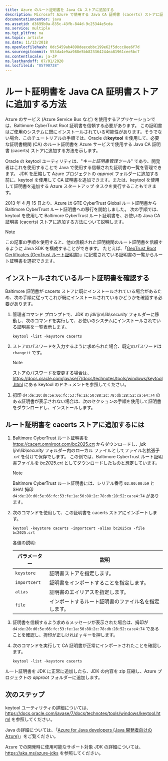 ```yaml
---
title: Azure のルート証明書を Java CA ストアに追加する
description: Microsoft Azure で使用する Java CA 証明書 (cacerts) ストアに証明機関 (CA) のルート証明書を追加する方法について説明します。
documentationcenter: java
ms.assetid: d3699b0a-835c-43fb-844d-9c25344e5cda
ms.service: multiple
ms.tgt_pltfrm: na
ms.topic: article
ms.date: 11/13/2018
ms.openlocfilehash: 0dc5459ab4898deecebbc199e62f5dccc8ee6f7d
ms.sourcegitcommit: 553da4e9aa988e5bb823364244ea81961cee5bc7
ms.contentlocale: ja-JP
ms.lasthandoff: 07/01/2020
ms.locfileid: "85790738"
---
```

# <a name="adding-a-root-certificate-to-the-java-ca-certificates-store"></a>ルート証明書を Java CA 証明書ストアに追加する方法

Azure のサービス (Azure Service Bus など) を使用するアプリケーションでは、Baltimore CyberTrust Root 証明書を信頼する必要があります。 この証明書はご使用のシステムに既にインストールされている可能性があります。そうでない場合、このチュートリアルの手順では、Oracle の**keytool** を使用して、必要な証明書機関 (CA) のルート証明書を Azure サービスで使用する Java CA 証明書 (cacerts) ストアに追加する方法を示します。

Oracle の keytool ユーティリティは、"_キーと証明書管理ツール_" であり、開発者はこれを使用することで Java で使用する信頼された証明書の一覧を管理できます。 JDK を圧縮して Azure プロジェクトの *approot* フォルダーに追加する前に、keytool を使用して CA 証明書を追加できます。または、keytool を使用して証明書を追加する Azure スタートアップ タスクを実行することもできます。

2013 年 4 月 15 日より、Azure は GTE CyberTrust Global ルート証明書から Baltimore CyberTrust ルート証明書への移行を開始しました。 次の手順では、keytool を使用して Baltimore CyberTrust ルート証明書を、お使いの Java CA 証明書 (cacerts) ストアに追加する方法について説明します。

> [!NOTE]
> この記事の手順を使用すると、他の信頼された証明機関のルート証明書を信頼するように Java SDK を構成することができます。 たとえば、「[GeoTrust Root Certificates (GeoTrust ルート証明書)](https://www.geotrust.com/resources/root-certificates/)」に記載されている証明書の一覧からルート証明書を選択できます。

## <a name="determining-which-root-certificates-are-installed"></a>インストールされているルート証明書を確認する

Baltimore 証明書が cacerts ストアに既にインストールされている場合があるため、次の手順に従ってこれが既にインストールされているかどうかを確認する必要があります。

1. 管理者コマンド プロンプトで、JDK の *jdk\jre\lib\security* フォルダーに移動し、次のコマンドを実行して、お使いのシステムにインストールされている証明書を一覧表示します。

   ```shell
   keytool -list -keystore cacerts
   ```

1. ストアのパスワードを入力するように求められた場合、既定のパスワードは `changeit` です。

   > [!NOTE]
   > ストアのパスワードを変更する場合は、<https://docs.oracle.com/javase/7/docs/technotes/tools/windows/keytool.html> にある keytool のドキュメントを参照してください。

1. 拇印 `d4:de:20:d0:5e:66:fc:53:fe:1a:50:88:2c:78:db:28:52:ca:e4:74` のある証明書が表示されない場合は、次のセクションの手順を使用して証明書をダウンロードし、インストールします。

## <a name="to-add-a-root-certificate-to-the-cacerts-store"></a>ルート証明書を cacerts ストアに追加するには

1. Baltimore CyberTrust ルート証明書を <https://cacert.omniroot.com/bc2025.crt> からダウンロードし、*jdk \jre\lib\security* フォルダー内のローカル ファイルとしてファイル名拡張子 *.crt* を付けて保存でします。 この例では、Baltimore CyberTrust ルート証明書ファイルを *bc2025.crt* としてダウンロードしたものと想定しています。

   > [!NOTE]
   > Baltimore CyberTrust ルート証明書には、シリアル番号 `02:00:00:b9` と SHA1 拇印 `d4:de:20:d0:5e:66:fc:53:fe:1a:50:88:2c:78:db:28:52:ca:e4:74` があります。

2. 次のコマンドを使用して、この証明書を cacerts ストアにインポートします。

   ```shell
   keytool -keystore cacerts -importcert -alias bc2025ca -file bc2025.crt
   ```

   各値の説明:

   |  パラメーター   |                              説明                               |
   |--------------|------------------------------------------------------------------------|
   | `keystore`   | 証明書ストアを指定します。                                       |
   | `importcert` | 証明書をインポートすることを指定します。                        |
   | `alias`      | 証明書のエイリアスを指定します。                                |
   | `file`       | インポートするルート証明書のファイル名を指定します。 |

3. 証明書を信頼するよう求めるメッセージが表示された場合は、拇印が `d4:de:20:d0:5e:66:fc:53:fe:1a:50:88:2c:78:db:28:52:ca:e4:74` であることを確認し、拇印が正しければ `y` キーを押します。

4. 次のコマンドを実行して CA 証明書が正常にインポートされたことを確認します。

   ```shell
   keytool -list -keystore cacerts
   ```

ルート証明書を JDK に正常に追加したら、JDK の内容を zip 圧縮し、Azure プロジェクトの *approot* フォルダーに追加します。

## <a name="next-steps"></a>次のステップ

keytool ユーティリティの詳細については、<https://docs.oracle.com/javase/7/docs/technotes/tools/windows/keytool.html> を参照してください。

Java の詳細については、「[Azure for Java developers (Java 開発者向けの Azure)](/azure/developer/java)」をご覧ください。

Azure での開発時に使用可能なサポート対象 JDK の詳細については、<https://aka.ms/azure-jdks> を参照してください。
